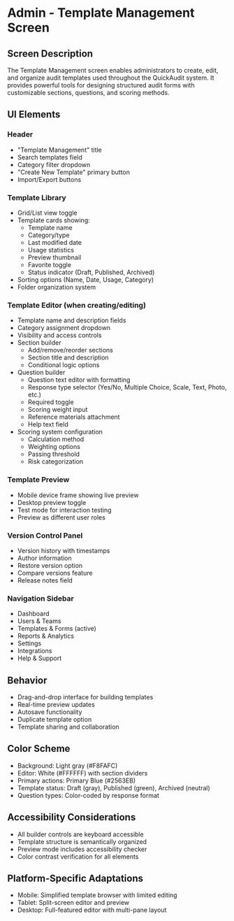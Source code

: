 # Admin - Template Management Screen

## Screen Description
The Template Management screen enables administrators to create, edit, and organize audit templates used throughout the QuickAudit system. It provides powerful tools for designing structured audit forms with customizable sections, questions, and scoring methods.

## UI Elements

### Header
- "Template Management" title
- Search templates field
- Category filter dropdown
- "Create New Template" primary button
- Import/Export buttons

### Template Library
- Grid/List view toggle
- Template cards showing:
  - Template name
  - Category/type
  - Last modified date
  - Usage statistics
  - Preview thumbnail
  - Favorite toggle
  - Status indicator (Draft, Published, Archived)
- Sorting options (Name, Date, Usage, Category)
- Folder organization system

### Template Editor (when creating/editing)
- Template name and description fields
- Category assignment dropdown
- Visibility and access controls
- Section builder
  - Add/remove/reorder sections
  - Section title and description
  - Conditional logic options
- Question builder
  - Question text editor with formatting
  - Response type selector (Yes/No, Multiple Choice, Scale, Text, Photo, etc.)
  - Required toggle
  - Scoring weight input
  - Reference materials attachment
  - Help text field
- Scoring system configuration
  - Calculation method
  - Weighting options
  - Passing threshold
  - Risk categorization

### Template Preview
- Mobile device frame showing live preview
- Desktop preview toggle
- Test mode for interaction testing
- Preview as different user roles

### Version Control Panel
- Version history with timestamps
- Author information
- Restore version option
- Compare versions feature
- Release notes field

### Navigation Sidebar
- Dashboard
- Users & Teams
- Templates & Forms (active)
- Reports & Analytics
- Settings
- Integrations
- Help & Support

## Behavior
- Drag-and-drop interface for building templates
- Real-time preview updates
- Autosave functionality
- Duplicate template option
- Template sharing and collaboration

## Color Scheme
- Background: Light gray (#F8FAFC)
- Editor: White (#FFFFFF) with section dividers
- Primary actions: Primary Blue (#2563EB)
- Template status: Draft (gray), Published (green), Archived (neutral)
- Question types: Color-coded by response format

## Accessibility Considerations
- All builder controls are keyboard accessible
- Template structure is semantically organized
- Preview mode includes accessibility checker
- Color contrast verification for all elements

## Platform-Specific Adaptations
- Mobile: Simplified template browser with limited editing
- Tablet: Split-screen editor and preview
- Desktop: Full-featured editor with multi-pane layout

